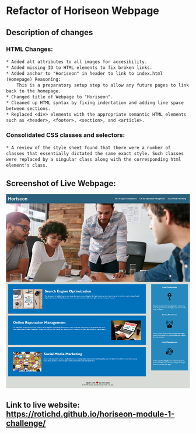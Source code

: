 # Refactor of Horiseon Webpage

## Description of changes

### HTML Changes: 
    
    * Added alt attributes to all images for accesibility.
    * Added missing ID to HTML elements to fix broken links.
    * Added anchor to "Horiseon" in header to link to index.html (Homepage) Reasoning: 
        This is a preparatory setup step to allow any future pages to link back to the homepage.
    * Changed title of Webpage to "Horiseon".
    * Cleaned up HTML syntax by fixing indentation and adding line space between sections.
    * Replaced <div> elements with the appropriate semantic HTML elements such as <header>, <footer>, <section>, and <article>.
    
###  Consolidated CSS classes and selectors:
    * A review of the style sheet found that there were a number of classes that essentially dictated the same exact style. Such classes were replaced by a singular class along with the corresponding html element's class. 


## Screenshot of Live Webpage:
![Screenshot](assets/images/Screehshot-Preview-Demo.png)

## Link to live website: https://rotichd.github.io/horiseon-module-1-challenge/